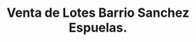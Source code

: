 ---
image: '/imgV/L/L Barrio sanchez espuelas.jpg'
title: 'Venta de Lotes Barrio Sanchez Espuelas.'
location: 'San Miguel del Monte'
price: '$$$'
metros: 'Consultar Metros'
info: '¡Oportunidad Única! Lotes en el Barrio Sánchez Espuelas, a solo 110 km de CABA. 🌄 Viví la tranquilidad del campo sin alejarte demasiado de la ciudad. Terrenos amplios y con gran potencial.'
---